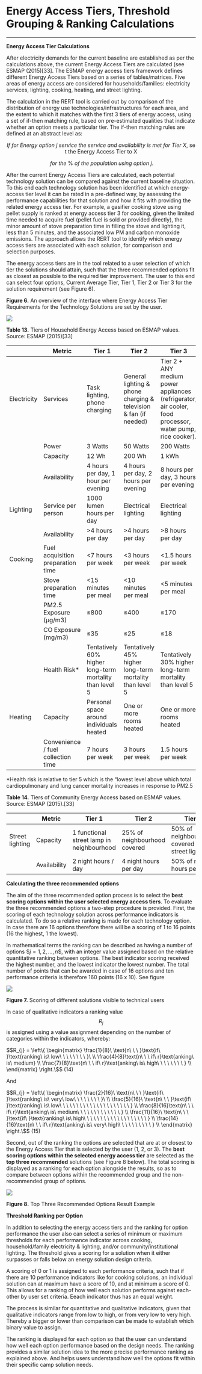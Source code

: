 # Energy Access Tiers, Threshold Grouping & Ranking Calculations
-----------------------------------------------------------------

**Energy Access Tier Calculations**

After electricity demands for the current baseline are established as per the
calculations above, the current Energy Access Tiers are calculated (see ESMAP
(2015)[33]. The ESMAP energy access tiers framework defines different Energy
Access Tiers based on a series of tables/matrices. Five areas of energy access
are considered for households/families: electricity services, lighting, cooking,
heating, and street lighting.

The calculation in the RERT tool is carried out by comparison of the
distribution of energy use technologies/infrastructures for each area, and the
extent to which it matches with the first 3 tiers of energy access, using a set
of if-then matching rule, based on pre-estimated qualities that indicate whether
an option meets a particular tier. The if-then matching rules are defined at an
abstract level as:

$$
If\ for\ Energy\ option\ j\ service\ the\ service\ and\ availability\ is\ met\ for\ Tier\ X,\ \text{set\ the\ Energy\ Access\ Tier\ to\ X}
$$

$$
\ for\ the\ \%\ of\ the\ population\ using\ option\ j.
$$

After the current Energy Access Tiers are calculated, each potential technology
solution can be compared against the current baseline situation. To this end
each technology solution has been identified at which energy-access tier level
it can be rated in a pre-defined way, by assessing the performance capabilities
for that solution and how it fits with providing the related energy access tier.
For example, a gasifier cooking stove using pellet supply is ranked at energy
access tier 3 for cooking, given the limited time needed to acquire fuel (pellet
fuel is sold or provided directly), the minor amount of stove preparation time
in filling the stove and lighting it, less than 5 minutes, and the associated
low PM and carbon monoxide emissions. The approach allows the RERT tool to
identify which energy access tiers are associated with each solution, for
comparison and selection purposes.

The energy access tiers are in the tool related to a user selection of which
tier the solutions should attain, such that the three recommended options fit as
closest as possible to the required tier improvement. The user to this end can
select four options, Current Average Tier, Tier 1, Tier 2 or Tier 3 for the
solution requirement (see Figure 6).

**Figure 6.** An overview of the interface where Energy Access Tier Requirements
for the Technology Solutions are set by the user.

![](media/e4d9f580707a9eebfec6e4b931487989.png)

**Table 13.** Tiers of Household Energy Access based on ESMAP values. Source:
ESMAP (2015)[33]

|             | **Metric**                         | **Tier 1**                                              | **Tier 2**                                                       | **Tier 3**                                                                                                |
|-------------|------------------------------------|---------------------------------------------------------|------------------------------------------------------------------|-----------------------------------------------------------------------------------------------------------|
| Electricity | Services                           | Task lighting, phone charging                           | General lighting & phone charging & television & fan (if needed) | Tier 2 + ANY medium power appliances (refrigerator, air cooler, food processor, water pump, rice cooker). |
|             | Power                              | 3 Watts                                                 | 50 Watts                                                         | 200 Watts                                                                                                 |
|             | Capacity                           | 12 Wh                                                   | 200 Wh                                                           | 1 kWh                                                                                                     |
|             | Availability                       | 4 hours per day, 1 hour per evening                     | 4 hours per day, 2 hours per evening                             | 8 hours per day, 3 hours per evening                                                                      |
| Lighting    | Service per person                 | 1000 lumen hours per day                                | Electrical lighting                                              | Electrical lighting                                                                                       |
|             | Availability                       | \>4 hours per day                                       | \>4 hours per day                                                | \>8 hours per day                                                                                         |
| Cooking     | Fuel acquisition preparation time  | \<7 hours per week                                      | \<3 hours per week                                               | \<1.5 hours per week                                                                                      |
|             | Stove preparation time             | \<15 minutes per meal                                   | \<10 minutes per meal                                            | \<5 minutes per meal                                                                                      |
|             | PM2.5 Exposure (μg/m3)             | ≤800                                                    | ≤400                                                             | ≤170                                                                                                      |
|             | CO Exposure (mg/m3)                | ≤35                                                     | ≤25                                                              | ≤18                                                                                                       |
|             | Health Risk\*                      | Tentatively 60% higher long-term mortality than level 5 | Tentatively 45% higher long-term mortality than level 5          | Tentatively 30% higher long-term mortality than level 5                                                   |
| Heating     | Capacity                           | Personal space around individuals heated                | One or more rooms heated                                         | One or more rooms heated                                                                                  |
|             | Convenience / fuel collection time | 7 hours per week                                        | 3 hours per week                                                 | 1.5 hours per week                                                                                        |

\*Health risk is relative to tier 5 which is the “lowest level above which total
cardiopulmonary and lung cancer mortality increases in response to PM2.5

**Table 14.** Tiers of Community Energy Access based on ESMAP values. Source:
ESMAP (2015).[33]

|                 | **Metric**   | **Tier 1**                                | **Tier 2**                   | **Tier 3**                                      |
|-----------------|--------------|-------------------------------------------|------------------------------|-------------------------------------------------|
| Street lighting | Capacity     | 1 functional street lamp in neighbourhood | 25% of neighbourhood covered | 50% of neighbourhood covered with street lights |
|                 | Availability | 2 night hours / day                       | 4 night hours per day        | 50% of night hours per day                      |

**Calculating the three recommended options**

The aim of the three recommended option process is to select the **best scoring
options within the user selected energy access tiers**. To evaluate the three
recommended options a two-step procedure is provided. First, the scoring of each
technology solution across performance indicators is calculated. To do so a
relative ranking is made for each technology option. In case there are 16
options therefore there will be a scoring of 1 to 16 points (16 the highest, 1
the lowest).

In mathematical terms the ranking can be described as having a number of options
$$j = 1,2,\ldots,n\$$, with an integer value assigned based on the relative
quantitative ranking between options. The best indicator scoring received the
highest number, and the lowest indicator the lowest number. The total number of
points that can be awarded in case of 16 options and ten performance criteria is
therefore 160 points (16 x 10). See figure

![](media/31c3d1acd6a455ae5843ca42712d3561.png)

**Figure 7.** Scoring of different solutions visible to technical users

In case of qualitative indicators a ranking value $$R_{j}$$ is assigned using a
value assignment depending on the number of categories within the indicators,
whereby:

$$R_{j} = \left\{ \begin{matrix} \frac{1}{8}\ \text{n\ \ \ }\text{if\
}\text{ranking\ is\ low\ \ \ \ \ \ \ \ }\  \\ \frac{4}{8}\text{n\ \ \ if\
r}\text{anking\ is\ medium} \\ \frac{7}{8}\text{n\ \ \ if\ r}\text{anking\ is\
high\ \ \ \ \ \ \ \ } \\ \end{matrix} \right.\$$ (14)

And

$$R_{j} = \left\{ \begin{matrix} \frac{2}{16}\ \text{n\ \ \ }\text{if\
}\text{ranking\ is\ very\ low\ \ \ \ \ \ \ \ }\  \\ \frac{5}{16}\ \text{n\ \ \
}\text{if\ }\text{ranking\ is\ low\ \ \ \ \ \ \ \ \ \ \ \ \ \ \ \ \ \ \ \ \ } \\
\frac{8}{16}\text{n\ \ \ if\ r}\text{anking\ is\ medium\ \ \ \ \ \ \ \ \ \ \ \ \
} \\ \frac{11}{16}\ \text{n\ \ \ }\text{if\ }\text{ranking\ is\ high\ \ \ \ \ \
\ \ \ \ \ \ \ \ \ \ \ \ \ } \\ \frac{14}{16}\text{n\ \ \ if\ r}\text{anking\ is\
very\ high\ \ \ \ \ \ \ \ \ \ } \\ \end{matrix} \right.\$$ (15)

Second, out of the ranking the options are selected that are at or closest to
the Energy Access Tier that is selected by the user (1, 2, or 3). The **best
scoring options within the selected energy access tier** are selected as the
**top three recommended** solutions (see Figure 8 below). The total scoring is
displayed as a ranking for each option alongside the results, so as to compare
between options within the recommended group and the non-recommended group of
options.

![](media/c6d8cfa4862d6678a5fbfdd126945fb6.png)

**Figure 8.** Top Three Recommended Options Result Example

**Threshold Ranking per Option**

In addition to selecting the energy access tiers and the ranking for option
performance the user also can select a series of minimum or maximum thresholds
for each performance indicator across cooking, household/family electricity &
lighting, and/or community/institutional lighting. The threshold gives a scoring
for a solution when it either surpasses or falls below an energy solution design
criteria.

A scoring of 0 or 1 is assigned to each performance criteria, such that if there
are 10 performance indicators like for cooking solutions, an individual solution
can at maximum have a score of 10, and at minimum a score of 0. This allows for
a ranking of how well each solution performs against each-other by user set
criteria. Eeach indicator thus has an equal weight.

The process is similar for quantitative and qualitative indicators, given that
qualitative indicators range from low to high, or from very low to very high.
Thereby a bigger or lower than comparison can be made to establish which binary
value to assign.

The ranking is displayed for each option so that the user can understand how
well each option performance based on the design needs. The ranking provides a
similar solution idea to the more precise performance ranking as explained
above. And helps users understand how well the options fit within their specific
camp solution needs.